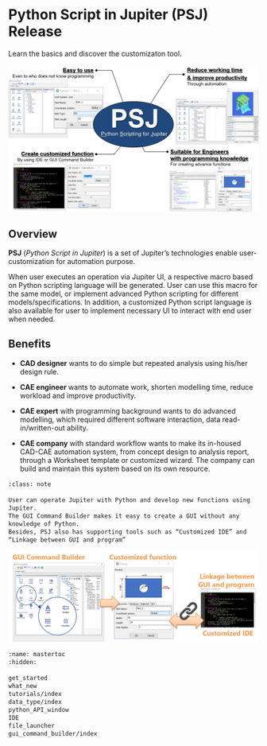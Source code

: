 # Python Script in Jupiter (PSJ) Release

Learn the basics and discover the customizaton tool.

![PSJ benefits](./_images/benefit.png)

## Overview

**PSJ** (_Python Script in Jupiter_) is a set of Jupiter’s technologies enable user-customization for automation purpose.

When user executes an operation via Jupiter UI, a respective macro based on Python scripting language will be generated. User can use this macro for the same model, or implement advanced Python scripting for different models/specifications. In addition, a customized Python script language is also available for user to implement necessary UI to interact with end user when needed.

## Benefits

- **CAD designer** wants to do simple but repeated analysis using his/her design rule.

- **CAE engineer** wants to automate work, shorten modelling time, reduce workload and improve productivity.

- **CAE expert** with programming background wants to do advanced modelling, which required different software interaction, data read-in/written-out ability.

- **CAE company** with standard workflow wants to make its in-housed CAD-CAE automation system, from concept design to analysis report, through a Worksheet template or customized wizard. The company can build and maintain this system based on its own resource.

```{admonition} Key features
:class: note

User can operate Jupiter with Python and develop new functions using Jupiter.
The GUI Command Builder makes it easy to create a GUI without any knowledge of Python.
Besides, PSJ also has supporting tools such as “Customized IDE” and “Linkage between GUI and program”
```

![PSJ key features](./_images/features.png)

```{toctree}
:name: mastertoc
:hidden:

get_started
what_new
tutorials/index
data_type/index
python_API_window
IDE
file_launcher
gui_command_builder/index
```

